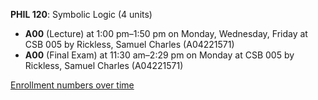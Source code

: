 **PHIL 120**: Symbolic Logic (4 units)

- **A00** (Lecture) at 1:00 pm–1:50 pm on Monday, Wednesday, Friday at CSB 005 by Rickless, Samuel Charles (A04221571)
- **A00** (Final Exam) at 11:30 am–2:29 pm on Monday at CSB 005 by Rickless, Samuel Charles (A04221571)

[Enrollment numbers over time](./PHIL120.tsv)
